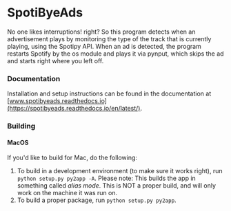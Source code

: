 # SpotiByeAds

No one likes interruptions! right? So this program detects when an advertisement plays by monitoring the type of the track that is currently playing, using the Spotipy API. 
When an ad is detected, the program restarts Spotify by the os module and plays it via pynput, which skips the ad and starts right where you left off.

### Documentation
Installation and setup instructions can be found in the documentation at [www.spotibyeads.readthedocs.io](https://spotibyeads.readthedocs.io/en/latest/).

### Building
#### MacOS
If you'd like to build for Mac, do the following:
1. To build in a development environment (to make sure it works right), run `python setup.py py2app -A`. Please note: This builds the app in something called *alias mode*. This is NOT a proper build, and will only work on the machine it was run on.
2. To build a proper package, run `python setup.py py2app`. 
